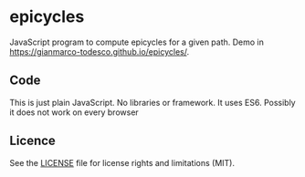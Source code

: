 # epicycles
JavaScript program to compute epicycles for a given path. Demo in https://gianmarco-todesco.github.io/epicycles/.

## Code
This is just plain JavaScript. No libraries or framework. It uses ES6. Possibly it does not work on every browser  

## Licence 

See the [LICENSE](LICENSE.md) file for license rights and limitations (MIT).
